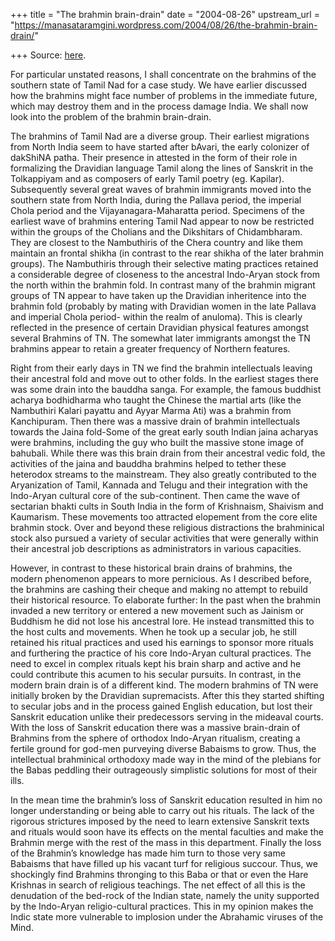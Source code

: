 +++
title = "The brahmin brain-drain"
date = "2004-08-26"
upstream_url = "https://manasataramgini.wordpress.com/2004/08/26/the-brahmin-brain-drain/"

+++
Source: [here](https://manasataramgini.wordpress.com/2004/08/26/the-brahmin-brain-drain/).

For particular unstated reasons, I shall concentrate on the brahmins of
the southern state of Tamil Nad for a case study. We have earlier
discussed how the brahmins might face number of problems in the
immediate future, which may destroy them and in the process damage
India. We shall now look into the problem of the brahmin brain-drain.

The brahmins of Tamil Nad are a diverse group. Their earliest migrations
from North India seem to have started after bAvari, the early colonizer
of dakShiNA patha. Their presence in attested in the form of their role
in formalizing the Dravidian language Tamil along the lines of Sanskrit
in the Tolkappiyam and as composers of early Tamil poetry (eg. Kapilar).
Subsequently several great waves of brahmin immigrants moved into the
southern state from North India, during the Pallava period, the imperial
Chola period and the Vijayanagara-Maharatta period. Specimens of the
earliest wave of brahmins entering Tamil Nad appear to now be restricted
within the groups of the Cholians and the Dikshitars of Chidambharam.
They are closest to the Nambuthiris of the Chera country and like them
maintain an frontal shikha (in contrast to the rear shikha of the later
brahmin groups). The Nambuthiris through their selective mating
practices retained a considerable degree of closeness to the ancestral
Indo-Aryan stock from the north within the brahmin fold. In contrast
many of the brahmin migrant groups of TN appear to have taken up the
Dravidian inheritence into the brahmin fold (probably by mating with
Dravidian women in the late Pallava and imperial Chola period- within
the realm of anuloma). This is clearly reflected in the presence of
certain Dravidian physical features amongst several Brahmins of TN. The
somewhat later immigrants amongst the TN brahmins appear to retain a
greater frequency of Northern features.

Right from their early days in TN we find the brahmin intellectuals
leaving their ancestral fold and move out to other folds. In the
earliest stages there was some drain into the bauddha sanga. For
example, the famous buddhist acharya bodhidharma who taught the Chinese
the martial arts (like the Nambuthiri Kalari payattu and Ayyar Marma
Ati) was a brahmin from Kanchipuram. Then there was a massive drain of
brahmin intellectuals towards the Jaina fold-Some of the great early
south Indian jaina acharyas were brahmins, including the guy who built
the massive stone image of bahubali. While there was this brain drain
from their ancestral vedic fold, the activities of the jaina and bauddha
brahmins helped to tether these heterodox streams to the mainstream.
They also greatly contributed to the Aryanization of Tamil, Kannada and
Telugu and their integration with the Indo-Aryan cultural core of the
sub-continent. Then came the wave of sectarian bhakti cults in South
India in the form of Krishnaism, Shaivism and Kaumarism. These movements
too attracted elopement from the core elite brahmin stock. Over and
beyond these religious distractions the brahminical stock also pursued a
variety of secular activities that were generally within their ancestral
job descriptions as administrators in various capacities.

However, in contrast to these historical brain drains of brahmins, the
modern phenomenon appears to more pernicious. As I described before, the
brahmins are cashing their cheque and making no attempt to rebuild their
historical resource. To elaborate further: In the past when the brahmin
invaded a new territory or entered a new movement such as Jainism or
Buddhism he did not lose his ancestral lore. He instead transmitted this
to the host cults and movements. When he took up a secular job, he still
retained his ritual practices and used his earnings to sponsor more
rituals and furthering the practice of his core Indo-Aryan cultural
practices. The need to excel in complex rituals kept his brain sharp and
active and he could contribute this acumen to his secular pursuits. In
contrast, in the modern brain drain is of a different kind. The modern
brahmins of TN were initially broken by the Dravidian supremacists.
After this they started shifting to secular jobs and in the process
gained English education, but lost their Sanskrit education unlike their
predecessors serving in the mideaval courts. With the loss of Sanskrit
education there was a massive brain-drain of Brahmins from the sphere of
orthodox Indo-Aryan ritualism, creating a fertile ground for god-men
purveying diverse Babaisms to grow. Thus, the intellectual brahminical
orthodoxy made way in the mind of the plebians for the Babas peddling
their outrageously simplistic solutions for most of their ills.

In the mean time the brahmin’s loss of Sanskrit education resulted in
him no longer understanding or being able to carry out his rituals. The
lack of the rigorous strictures imposed by the need to learn extensive
Sanskrit texts and rituals would soon have its effects on the mental
faculties and make the Brahmin merge with the rest of the mass in this
department. Finally the loss of the Brahmin’s knowledge has made him
turn to those very same Babaisms that have filled up his vacant turf for
religious succour. Thus, we shockingly find Brahmins thronging to this
Baba or that or even the Hare Krishnas in search of religious teachings.
The net effect of all this is the denudation of the bed-rock of the
Indian state, namely the unity supported by the Indo-Aryan
religio-cultural practices. This in my opinion makes the Indic state
more vulnerable to implosion under the Abrahamic viruses of the Mind.

